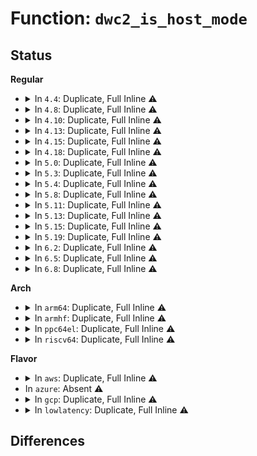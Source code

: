 # Function: <code>dwc2_is_host_mode</code>

## Status
<b>Regular</b>
<ul>
<li>
<details>
<summary>In <code>4.4</code>: Duplicate, Full Inline ⚠️</summary>

**Collision:** Static Duplication

**Inline:** Full

**Transformation:** False

**Instances:**

```
In drivers/usb/dwc2/core.c (ffffffff81621e85)
Location: drivers/usb/dwc2/hcd.h:383
Inline: True
Inline callers:
  - drivers/usb/dwc2/core.c:dwc2_exit_hibernation
  - drivers/usb/dwc2/core.c:dwc2_enter_hibernation
  - drivers/usb/dwc2/core.c:dwc2_core_init
  - drivers/usb/dwc2/core.c:dwc2_core_init
```
```
In drivers/usb/dwc2/core_intr.c (ffffffff8162596d)
Location: drivers/usb/dwc2/hcd.h:383
Inline: True
Inline callers:
  - drivers/usb/dwc2/core_intr.c:dwc2_handle_common_intr
  - drivers/usb/dwc2/core_intr.c:dwc2_handle_common_intr
  - drivers/usb/dwc2/core_intr.c:dwc2_handle_common_intr
  - drivers/usb/dwc2/core_intr.c:dwc2_handle_common_intr
  - drivers/usb/dwc2/core_intr.c:dwc2_handle_common_intr
```
```
In drivers/usb/dwc2/hcd.c (ffffffff81628a03)
Location: drivers/usb/dwc2/hcd.h:383
Inline: True
Inline callers:
  - drivers/usb/dwc2/hcd.c:dwc2_conn_id_status_change
  - drivers/usb/dwc2/hcd.c:dwc2_conn_id_status_change
  - drivers/usb/dwc2/hcd.c:dwc2_conn_id_status_change
  - drivers/usb/dwc2/hcd.c:dwc2_hcd_disconnect
```
```
In drivers/usb/dwc2/hcd_intr.c (ffffffff8162c635)
Location: drivers/usb/dwc2/hcd.h:383
Inline: True
Inline callers:
  - drivers/usb/dwc2/hcd_intr.c:dwc2_handle_hcd_intr
```
</details>
</li>
<li>
<details>
<summary>In <code>4.8</code>: Duplicate, Full Inline ⚠️</summary>

**Collision:** Static Duplication

**Inline:** Full

**Transformation:** False

**Instances:**

```
In drivers/usb/dwc2/core.c (ffffffff81683337)
Location: drivers/usb/dwc2/core.h:1273
Inline: True
Inline callers:
  - drivers/usb/dwc2/core.c:dwc2_get_hwparams
  - drivers/usb/dwc2/core.c:dwc2_enter_hibernation
  - drivers/usb/dwc2/core.c:dwc2_exit_hibernation
```
```
In drivers/usb/dwc2/core_intr.c (ffffffff816841e0)
Location: drivers/usb/dwc2/core.h:1273
Inline: True
Inline callers:
  - drivers/usb/dwc2/core_intr.c:dwc2_handle_common_intr
  - drivers/usb/dwc2/core_intr.c:dwc2_handle_common_intr
  - drivers/usb/dwc2/core_intr.c:dwc2_handle_common_intr
  - drivers/usb/dwc2/core_intr.c:dwc2_handle_common_intr
  - drivers/usb/dwc2/core_intr.c:dwc2_handle_common_intr
```
```
In drivers/usb/dwc2/hcd.c (ffffffff81688020)
Location: drivers/usb/dwc2/core.h:1273
Inline: True
Inline callers:
  - drivers/usb/dwc2/hcd.c:dwc2_conn_id_status_change
  - drivers/usb/dwc2/hcd.c:dwc2_conn_id_status_change
  - drivers/usb/dwc2/hcd.c:dwc2_conn_id_status_change
  - drivers/usb/dwc2/hcd.c:dwc2_core_init
  - drivers/usb/dwc2/hcd.c:dwc2_core_init
  - drivers/usb/dwc2/hcd.c:dwc2_hcd_disconnect
```
```
In drivers/usb/dwc2/hcd_intr.c (ffffffff8168cdf5)
Location: drivers/usb/dwc2/core.h:1273
Inline: True
Inline callers:
  - drivers/usb/dwc2/hcd_intr.c:dwc2_handle_hcd_intr
```
</details>
</li>
<li>
<details>
<summary>In <code>4.10</code>: Duplicate, Full Inline ⚠️</summary>

**Collision:** Static Duplication

**Inline:** Full

**Transformation:** False

**Instances:**

```
In drivers/usb/dwc2/core.c (ffffffff816b00d8)
Location: drivers/usb/dwc2/core.h:1156
Inline: True
Inline callers:
  - drivers/usb/dwc2/core.c:dwc2_force_mode_if_needed
  - drivers/usb/dwc2/core.c:dwc2_enter_hibernation
  - drivers/usb/dwc2/core.c:dwc2_exit_hibernation
```
```
In drivers/usb/dwc2/core_intr.c (ffffffff816b077b)
Location: drivers/usb/dwc2/core.h:1156
Inline: True
Inline callers:
  - drivers/usb/dwc2/core_intr.c:dwc2_handle_common_intr
  - drivers/usb/dwc2/core_intr.c:dwc2_handle_common_intr
  - drivers/usb/dwc2/core_intr.c:dwc2_handle_common_intr
  - drivers/usb/dwc2/core_intr.c:dwc2_handle_common_intr
  - drivers/usb/dwc2/core_intr.c:dwc2_handle_common_intr
```
```
In drivers/usb/dwc2/hcd.c (ffffffff816b6250)
Location: drivers/usb/dwc2/core.h:1156
Inline: True
Inline callers:
  - drivers/usb/dwc2/hcd.c:dwc2_conn_id_status_change
  - drivers/usb/dwc2/hcd.c:dwc2_conn_id_status_change
  - drivers/usb/dwc2/hcd.c:dwc2_conn_id_status_change
  - drivers/usb/dwc2/hcd.c:dwc2_core_init
  - drivers/usb/dwc2/hcd.c:dwc2_core_init
  - drivers/usb/dwc2/hcd.c:dwc2_hcd_disconnect
```
```
In drivers/usb/dwc2/hcd_intr.c (ffffffff816baee5)
Location: drivers/usb/dwc2/core.h:1156
Inline: True
Inline callers:
  - drivers/usb/dwc2/hcd_intr.c:dwc2_handle_hcd_intr
```
</details>
</li>
<li>
<details>
<summary>In <code>4.13</code>: Duplicate, Full Inline ⚠️</summary>

**Collision:** Static Duplication

**Inline:** Full

**Transformation:** False

**Instances:**

```
In drivers/usb/dwc2/core.c (ffffffff816c52be)
Location: drivers/usb/dwc2/core.h:1149
Inline: True
Inline callers:
  - drivers/usb/dwc2/core.c:dwc2_force_mode_if_needed
  - drivers/usb/dwc2/core.c:dwc2_enter_hibernation
  - drivers/usb/dwc2/core.c:dwc2_exit_hibernation
```
```
In drivers/usb/dwc2/core_intr.c (ffffffff816c5498)
Location: drivers/usb/dwc2/core.h:1149
Inline: True
Inline callers:
  - drivers/usb/dwc2/core_intr.c:dwc2_handle_common_intr
  - drivers/usb/dwc2/core_intr.c:dwc2_handle_common_intr
  - drivers/usb/dwc2/core_intr.c:dwc2_handle_common_intr
  - drivers/usb/dwc2/core_intr.c:dwc2_handle_common_intr
  - drivers/usb/dwc2/core_intr.c:dwc2_handle_common_intr
```
```
In drivers/usb/dwc2/hcd.c (ffffffff816ca57a)
Location: drivers/usb/dwc2/core.h:1149
Inline: True
Inline callers:
  - drivers/usb/dwc2/hcd.c:dwc2_conn_id_status_change
  - drivers/usb/dwc2/hcd.c:dwc2_conn_id_status_change
  - drivers/usb/dwc2/hcd.c:dwc2_conn_id_status_change
  - drivers/usb/dwc2/hcd.c:dwc2_core_init
  - drivers/usb/dwc2/hcd.c:dwc2_core_init
  - drivers/usb/dwc2/hcd.c:dwc2_hcd_disconnect
```
```
In drivers/usb/dwc2/hcd_intr.c (ffffffff816cf085)
Location: drivers/usb/dwc2/core.h:1149
Inline: True
Inline callers:
  - drivers/usb/dwc2/hcd_intr.c:dwc2_handle_hcd_intr
```
</details>
</li>
<li>
<details>
<summary>In <code>4.15</code>: Duplicate, Full Inline ⚠️</summary>

**Collision:** Static Duplication

**Inline:** Full

**Transformation:** False

**Instances:**

```
In drivers/usb/dwc2/core.c (ffffffff817315a2)
Location: drivers/usb/dwc2/core.h:1158
Inline: True
Inline callers:
  - drivers/usb/dwc2/core.c:dwc2_force_mode_if_needed
  - drivers/usb/dwc2/core.c:dwc2_enter_hibernation
  - drivers/usb/dwc2/core.c:dwc2_exit_hibernation
```
```
In drivers/usb/dwc2/core_intr.c (ffffffff81731778)
Location: drivers/usb/dwc2/core.h:1158
Inline: True
Inline callers:
  - drivers/usb/dwc2/core_intr.c:dwc2_handle_common_intr
  - drivers/usb/dwc2/core_intr.c:dwc2_handle_common_intr
  - drivers/usb/dwc2/core_intr.c:dwc2_handle_common_intr
  - drivers/usb/dwc2/core_intr.c:dwc2_handle_common_intr
  - drivers/usb/dwc2/core_intr.c:dwc2_handle_common_intr
```
```
In drivers/usb/dwc2/hcd.c (ffffffff81736aba)
Location: drivers/usb/dwc2/core.h:1158
Inline: True
Inline callers:
  - drivers/usb/dwc2/hcd.c:dwc2_conn_id_status_change
  - drivers/usb/dwc2/hcd.c:dwc2_conn_id_status_change
  - drivers/usb/dwc2/hcd.c:dwc2_conn_id_status_change
  - drivers/usb/dwc2/hcd.c:dwc2_core_init
  - drivers/usb/dwc2/hcd.c:dwc2_core_init
  - drivers/usb/dwc2/hcd.c:dwc2_hcd_disconnect
```
```
In drivers/usb/dwc2/hcd_intr.c (ffffffff8173b6c5)
Location: drivers/usb/dwc2/core.h:1158
Inline: True
Inline callers:
  - drivers/usb/dwc2/hcd_intr.c:dwc2_handle_hcd_intr
```
</details>
</li>
<li>
<details>
<summary>In <code>4.18</code>: Duplicate, Full Inline ⚠️</summary>

**Collision:** Static Duplication

**Inline:** Full

**Transformation:** False

**Instances:**

```
In drivers/usb/dwc2/core.c (ffffffff8176ffe3)
Location: drivers/usb/dwc2/core.h:1321
Inline: True
Inline callers:
  - drivers/usb/dwc2/core.c:dwc2_enter_partial_power_down
  - drivers/usb/dwc2/core.c:dwc2_exit_partial_power_down
```
```
In drivers/usb/dwc2/core_intr.c (ffffffff81770ad8)
Location: drivers/usb/dwc2/core.h:1321
Inline: True
Inline callers:
  - drivers/usb/dwc2/core_intr.c:dwc2_handle_common_intr
  - drivers/usb/dwc2/core_intr.c:dwc2_handle_common_intr
  - drivers/usb/dwc2/core_intr.c:dwc2_handle_common_intr
  - drivers/usb/dwc2/core_intr.c:dwc2_handle_common_intr
  - drivers/usb/dwc2/core_intr.c:dwc2_handle_common_intr
```
```
In drivers/usb/dwc2/hcd.c (ffffffff81776b07)
Location: drivers/usb/dwc2/core.h:1321
Inline: True
Inline callers:
  - drivers/usb/dwc2/hcd.c:dwc2_conn_id_status_change
  - drivers/usb/dwc2/hcd.c:dwc2_conn_id_status_change
  - drivers/usb/dwc2/hcd.c:dwc2_conn_id_status_change
  - drivers/usb/dwc2/hcd.c:dwc2_core_init
  - drivers/usb/dwc2/hcd.c:dwc2_core_init
  - drivers/usb/dwc2/hcd.c:dwc2_hcd_disconnect
```
```
In drivers/usb/dwc2/hcd_intr.c (ffffffff8177be95)
Location: drivers/usb/dwc2/core.h:1321
Inline: True
Inline callers:
  - drivers/usb/dwc2/hcd_intr.c:dwc2_handle_hcd_intr
```
</details>
</li>
<li>
<details>
<summary>In <code>5.0</code>: Duplicate, Full Inline ⚠️</summary>

**Collision:** Static Duplication

**Inline:** Full

**Transformation:** False

**Instances:**

```
In drivers/usb/dwc2/core.c (ffffffff81794863)
Location: drivers/usb/dwc2/core.h:1345
Inline: True
Inline callers:
  - drivers/usb/dwc2/core.c:dwc2_enter_partial_power_down
  - drivers/usb/dwc2/core.c:dwc2_exit_partial_power_down
```
```
In drivers/usb/dwc2/core_intr.c (ffffffff81795747)
Location: drivers/usb/dwc2/core.h:1345
Inline: True
Inline callers:
  - drivers/usb/dwc2/core_intr.c:dwc2_handle_common_intr
  - drivers/usb/dwc2/core_intr.c:dwc2_handle_common_intr
  - drivers/usb/dwc2/core_intr.c:dwc2_handle_common_intr
  - drivers/usb/dwc2/core_intr.c:dwc2_handle_common_intr
  - drivers/usb/dwc2/core_intr.c:dwc2_handle_common_intr
```
```
In drivers/usb/dwc2/hcd.c (ffffffff8179c763)
Location: drivers/usb/dwc2/core.h:1345
Inline: True
Inline callers:
  - drivers/usb/dwc2/hcd.c:dwc2_conn_id_status_change
  - drivers/usb/dwc2/hcd.c:dwc2_conn_id_status_change
  - drivers/usb/dwc2/hcd.c:dwc2_conn_id_status_change
  - drivers/usb/dwc2/hcd.c:dwc2_core_init
  - drivers/usb/dwc2/hcd.c:dwc2_core_init
  - drivers/usb/dwc2/hcd.c:dwc2_hcd_disconnect
```
```
In drivers/usb/dwc2/hcd_intr.c (ffffffff817a2205)
Location: drivers/usb/dwc2/core.h:1345
Inline: True
Inline callers:
  - drivers/usb/dwc2/hcd_intr.c:dwc2_handle_hcd_intr
```
</details>
</li>
<li>
<details>
<summary>In <code>5.3</code>: Duplicate, Full Inline ⚠️</summary>

**Collision:** Static Duplication

**Inline:** Full

**Transformation:** False

**Instances:**

```
In drivers/usb/dwc2/core.c (ffffffff817d40ae)
Location: drivers/usb/dwc2/core.h:1357
Inline: True
Inline callers:
  - drivers/usb/dwc2/core.c:dwc2_phy_init
  - drivers/usb/dwc2/core.c:dwc2_enter_partial_power_down
  - drivers/usb/dwc2/core.c:dwc2_exit_partial_power_down
```
```
In drivers/usb/dwc2/core_intr.c (ffffffff817d517c)
Location: drivers/usb/dwc2/core.h:1357
Inline: True
Inline callers:
  - drivers/usb/dwc2/core_intr.c:dwc2_handle_common_intr
  - drivers/usb/dwc2/core_intr.c:dwc2_handle_common_intr
  - drivers/usb/dwc2/core_intr.c:dwc2_handle_common_intr
  - drivers/usb/dwc2/core_intr.c:dwc2_handle_otg_intr
  - drivers/usb/dwc2/core_intr.c:dwc2_handle_otg_intr
```
```
In drivers/usb/dwc2/hcd.c (ffffffff817db4b4)
Location: drivers/usb/dwc2/core.h:1357
Inline: True
Inline callers:
  - drivers/usb/dwc2/hcd.c:dwc2_conn_id_status_change
  - drivers/usb/dwc2/hcd.c:dwc2_conn_id_status_change
  - drivers/usb/dwc2/hcd.c:dwc2_conn_id_status_change
  - drivers/usb/dwc2/hcd.c:dwc2_core_init
  - drivers/usb/dwc2/hcd.c:dwc2_hcd_disconnect
```
```
In drivers/usb/dwc2/hcd_intr.c (ffffffff817e0f26)
Location: drivers/usb/dwc2/core.h:1357
Inline: True
Inline callers:
  - drivers/usb/dwc2/hcd_intr.c:dwc2_handle_hcd_intr
```
</details>
</li>
<li>
<details>
<summary>In <code>5.4</code>: Duplicate, Full Inline ⚠️</summary>

**Collision:** Static Duplication

**Inline:** Full

**Transformation:** False

**Instances:**

```
In drivers/usb/dwc2/core.c (ffffffff81804f7e)
Location: drivers/usb/dwc2/core.h:1357
Inline: True
Inline callers:
  - drivers/usb/dwc2/core.c:dwc2_phy_init
  - drivers/usb/dwc2/core.c:dwc2_enter_partial_power_down
  - drivers/usb/dwc2/core.c:dwc2_exit_partial_power_down
```
```
In drivers/usb/dwc2/core_intr.c (ffffffff8180602c)
Location: drivers/usb/dwc2/core.h:1357
Inline: True
Inline callers:
  - drivers/usb/dwc2/core_intr.c:dwc2_handle_common_intr
  - drivers/usb/dwc2/core_intr.c:dwc2_handle_common_intr
  - drivers/usb/dwc2/core_intr.c:dwc2_handle_common_intr
  - drivers/usb/dwc2/core_intr.c:dwc2_handle_otg_intr
  - drivers/usb/dwc2/core_intr.c:dwc2_handle_otg_intr
```
```
In drivers/usb/dwc2/hcd.c (ffffffff8180c3d4)
Location: drivers/usb/dwc2/core.h:1357
Inline: True
Inline callers:
  - drivers/usb/dwc2/hcd.c:dwc2_conn_id_status_change
  - drivers/usb/dwc2/hcd.c:dwc2_conn_id_status_change
  - drivers/usb/dwc2/hcd.c:dwc2_conn_id_status_change
  - drivers/usb/dwc2/hcd.c:dwc2_core_init
  - drivers/usb/dwc2/hcd.c:dwc2_hcd_disconnect
```
```
In drivers/usb/dwc2/hcd_intr.c (ffffffff81811e16)
Location: drivers/usb/dwc2/core.h:1357
Inline: True
Inline callers:
  - drivers/usb/dwc2/hcd_intr.c:dwc2_handle_hcd_intr
```
</details>
</li>
<li>
<details>
<summary>In <code>5.8</code>: Duplicate, Full Inline ⚠️</summary>

**Collision:** Static Duplication

**Inline:** Full

**Transformation:** False

**Instances:**

```
In drivers/usb/dwc2/core.c (ffffffff818d5872)
Location: drivers/usb/dwc2/core.h:1369
Inline: True
Inline callers:
  - drivers/usb/dwc2/core.c:dwc2_fs_phy_init
  - drivers/usb/dwc2/core.c:dwc2_wait_for_mode
  - drivers/usb/dwc2/core.c:dwc2_enter_partial_power_down
  - drivers/usb/dwc2/core.c:dwc2_exit_partial_power_down
```
```
In drivers/usb/dwc2/core_intr.c (ffffffff818d6f90)
Location: drivers/usb/dwc2/core.h:1369
Inline: True
Inline callers:
  - drivers/usb/dwc2/core_intr.c:dwc2_handle_common_intr
  - drivers/usb/dwc2/core_intr.c:dwc2_handle_disconnect_intr
  - drivers/usb/dwc2/core_intr.c:dwc2_handle_conn_id_status_change_intr
  - drivers/usb/dwc2/core_intr.c:dwc2_handle_otg_intr
  - drivers/usb/dwc2/core_intr.c:dwc2_handle_otg_intr
```
```
In drivers/usb/dwc2/hcd.c (ffffffff818dd0eb)
Location: drivers/usb/dwc2/core.h:1369
Inline: True
Inline callers:
  - drivers/usb/dwc2/hcd.c:dwc2_conn_id_status_change
  - drivers/usb/dwc2/hcd.c:dwc2_conn_id_status_change
  - drivers/usb/dwc2/hcd.c:dwc2_conn_id_status_change
  - drivers/usb/dwc2/hcd.c:dwc2_core_init
  - drivers/usb/dwc2/hcd.c:dwc2_hcd_disconnect
```
```
In drivers/usb/dwc2/hcd_intr.c (ffffffff818e33a0)
Location: drivers/usb/dwc2/core.h:1369
Inline: True
Inline callers:
  - drivers/usb/dwc2/hcd_intr.c:dwc2_handle_hcd_intr
```
</details>
</li>
<li>
<details>
<summary>In <code>5.11</code>: Duplicate, Full Inline ⚠️</summary>

**Collision:** Static Duplication

**Inline:** Full

**Transformation:** False

**Instances:**

```
In drivers/usb/dwc2/core.c (ffffffff818dfb8e)
Location: drivers/usb/dwc2/core.h:1371
Inline: True
Inline callers:
  - drivers/usb/dwc2/core.c:dwc2_fs_phy_init
  - drivers/usb/dwc2/core.c:dwc2_wait_for_mode
  - drivers/usb/dwc2/core.c:dwc2_enter_partial_power_down
  - drivers/usb/dwc2/core.c:dwc2_exit_partial_power_down
```
```
In drivers/usb/dwc2/core_intr.c (ffffffff818e1170)
Location: drivers/usb/dwc2/core.h:1371
Inline: True
Inline callers:
  - drivers/usb/dwc2/core_intr.c:dwc2_handle_common_intr
  - drivers/usb/dwc2/core_intr.c:dwc2_handle_disconnect_intr
  - drivers/usb/dwc2/core_intr.c:dwc2_handle_conn_id_status_change_intr
  - drivers/usb/dwc2/core_intr.c:dwc2_handle_otg_intr
  - drivers/usb/dwc2/core_intr.c:dwc2_handle_otg_intr
```
```
In drivers/usb/dwc2/hcd.c (ffffffff818e6f3b)
Location: drivers/usb/dwc2/core.h:1371
Inline: True
Inline callers:
  - drivers/usb/dwc2/hcd.c:dwc2_conn_id_status_change
  - drivers/usb/dwc2/hcd.c:dwc2_conn_id_status_change
  - drivers/usb/dwc2/hcd.c:dwc2_conn_id_status_change
  - drivers/usb/dwc2/hcd.c:dwc2_core_init
  - drivers/usb/dwc2/hcd.c:dwc2_hcd_disconnect
```
```
In drivers/usb/dwc2/hcd_intr.c (ffffffff818ecc00)
Location: drivers/usb/dwc2/core.h:1371
Inline: True
Inline callers:
  - drivers/usb/dwc2/hcd_intr.c:dwc2_handle_hcd_intr
```
</details>
</li>
<li>
<details>
<summary>In <code>5.13</code>: Duplicate, Full Inline ⚠️</summary>

**Collision:** Static Duplication

**Inline:** Full

**Transformation:** False

**Instances:**

```
In drivers/usb/dwc2/core.c (ffffffff818c2d22)
Location: drivers/usb/dwc2/core.h:1382
Inline: True
Inline callers:
  - drivers/usb/dwc2/core.c:dwc2_fs_phy_init
  - drivers/usb/dwc2/core.c:dwc2_wait_for_mode
  - drivers/usb/dwc2/core.c:dwc2_enter_partial_power_down
```
```
In drivers/usb/dwc2/core_intr.c (ffffffff818c4029)
Location: drivers/usb/dwc2/core.h:1382
Inline: True
Inline callers:
  - drivers/usb/dwc2/core_intr.c:dwc2_handle_common_intr
  - drivers/usb/dwc2/core_intr.c:dwc2_handle_common_intr
  - drivers/usb/dwc2/core_intr.c:dwc2_handle_common_intr
  - drivers/usb/dwc2/core_intr.c:dwc2_handle_otg_intr
  - drivers/usb/dwc2/core_intr.c:dwc2_handle_otg_intr
```
```
In drivers/usb/dwc2/hcd.c (ffffffff818cc96b)
Location: drivers/usb/dwc2/core.h:1382
Inline: True
Inline callers:
  - drivers/usb/dwc2/hcd.c:dwc2_conn_id_status_change
  - drivers/usb/dwc2/hcd.c:dwc2_conn_id_status_change
  - drivers/usb/dwc2/hcd.c:dwc2_conn_id_status_change
  - drivers/usb/dwc2/hcd.c:dwc2_core_init
  - drivers/usb/dwc2/hcd.c:dwc2_hcd_disconnect
```
```
In drivers/usb/dwc2/hcd_intr.c (ffffffff818d0286)
Location: drivers/usb/dwc2/core.h:1382
Inline: True
Inline callers:
  - drivers/usb/dwc2/hcd_intr.c:dwc2_handle_hcd_intr
```
</details>
</li>
<li>
<details>
<summary>In <code>5.15</code>: Duplicate, Full Inline ⚠️</summary>

**Collision:** Static Duplication

**Inline:** Full

**Transformation:** False

**Instances:**

```
In drivers/usb/dwc2/core.c (ffffffff81959ea6)
Location: drivers/usb/dwc2/core.h:1384
Inline: True
Inline callers:
  - drivers/usb/dwc2/core.c:dwc2_fs_phy_init
  - drivers/usb/dwc2/core.c:dwc2_enter_partial_power_down
```
```
In drivers/usb/dwc2/core_intr.c (ffffffff8195b9ad)
Location: drivers/usb/dwc2/core.h:1384
Inline: True
Inline callers:
  - drivers/usb/dwc2/core_intr.c:dwc2_handle_common_intr
  - drivers/usb/dwc2/core_intr.c:dwc2_handle_common_intr
  - drivers/usb/dwc2/core_intr.c:dwc2_handle_common_intr
  - drivers/usb/dwc2/core_intr.c:dwc2_handle_otg_intr
  - drivers/usb/dwc2/core_intr.c:dwc2_handle_otg_intr
```
```
In drivers/usb/dwc2/hcd.c (ffffffff8196661a)
Location: drivers/usb/dwc2/core.h:1384
Inline: True
Inline callers:
  - drivers/usb/dwc2/hcd.c:dwc2_conn_id_status_change
  - drivers/usb/dwc2/hcd.c:dwc2_conn_id_status_change
  - drivers/usb/dwc2/hcd.c:dwc2_conn_id_status_change
  - drivers/usb/dwc2/hcd.c:dwc2_core_init
  - drivers/usb/dwc2/hcd.c:dwc2_hcd_disconnect
```
```
In drivers/usb/dwc2/hcd_intr.c (ffffffff8196a865)
Location: drivers/usb/dwc2/core.h:1384
Inline: True
Inline callers:
  - drivers/usb/dwc2/hcd_intr.c:dwc2_handle_hcd_intr
```
</details>
</li>
<li>
<details>
<summary>In <code>5.19</code>: Duplicate, Full Inline ⚠️</summary>

**Collision:** Static Duplication

**Inline:** Full

**Transformation:** False

**Instances:**

```
In drivers/usb/dwc2/core.c (ffffffff81ab414e)
Location: drivers/usb/dwc2/core.h:1390
Inline: True
Inline callers:
  - drivers/usb/dwc2/core.c:dwc2_phy_init
  - drivers/usb/dwc2/core.c:dwc2_fs_phy_init
  - drivers/usb/dwc2/core.c:dwc2_enter_partial_power_down
```
```
In drivers/usb/dwc2/core_intr.c (ffffffff81ab57b0)
Location: drivers/usb/dwc2/core.h:1390
Inline: True
Inline callers:
  - drivers/usb/dwc2/core_intr.c:dwc2_handle_common_intr
  - drivers/usb/dwc2/core_intr.c:dwc2_handle_common_intr
  - drivers/usb/dwc2/core_intr.c:dwc2_handle_common_intr
  - drivers/usb/dwc2/core_intr.c:dwc2_handle_otg_intr
  - drivers/usb/dwc2/core_intr.c:dwc2_handle_otg_intr
```
```
In drivers/usb/dwc2/hcd.c (ffffffff81ac07aa)
Location: drivers/usb/dwc2/core.h:1390
Inline: True
Inline callers:
  - drivers/usb/dwc2/hcd.c:dwc2_conn_id_status_change
  - drivers/usb/dwc2/hcd.c:dwc2_conn_id_status_change
  - drivers/usb/dwc2/hcd.c:dwc2_conn_id_status_change
  - drivers/usb/dwc2/hcd.c:dwc2_core_init
  - drivers/usb/dwc2/hcd.c:dwc2_hcd_disconnect
```
```
In drivers/usb/dwc2/hcd_intr.c (ffffffff81ac4bd4)
Location: drivers/usb/dwc2/core.h:1390
Inline: True
Inline callers:
  - drivers/usb/dwc2/hcd_intr.c:dwc2_handle_hcd_intr
```
</details>
</li>
<li>
<details>
<summary>In <code>6.2</code>: Duplicate, Full Inline ⚠️</summary>

**Collision:** Static Duplication

**Inline:** Full

**Transformation:** False

**Instances:**

```
In drivers/usb/dwc2/core.c (ffffffff81c3c9fe)
Location: drivers/usb/dwc2/core.h:1360
Inline: True
Inline callers:
  - drivers/usb/dwc2/core.c:dwc2_phy_init
  - drivers/usb/dwc2/core.c:dwc2_fs_phy_init
  - drivers/usb/dwc2/core.c:dwc2_enter_partial_power_down
```
```
In drivers/usb/dwc2/core_intr.c (ffffffff81c3e0d1)
Location: drivers/usb/dwc2/core.h:1360
Inline: True
Inline callers:
  - drivers/usb/dwc2/core_intr.c:dwc2_handle_common_intr
  - drivers/usb/dwc2/core_intr.c:dwc2_handle_common_intr
  - drivers/usb/dwc2/core_intr.c:dwc2_handle_common_intr
  - drivers/usb/dwc2/core_intr.c:dwc2_handle_otg_intr
  - drivers/usb/dwc2/core_intr.c:dwc2_handle_otg_intr
```
```
In drivers/usb/dwc2/hcd.c (ffffffff81c4a2a7)
Location: drivers/usb/dwc2/core.h:1360
Inline: True
Inline callers:
  - drivers/usb/dwc2/hcd.c:dwc2_conn_id_status_change
  - drivers/usb/dwc2/hcd.c:dwc2_conn_id_status_change
  - drivers/usb/dwc2/hcd.c:dwc2_conn_id_status_change
  - drivers/usb/dwc2/hcd.c:dwc2_core_init
  - drivers/usb/dwc2/hcd.c:dwc2_hcd_disconnect
```
```
In drivers/usb/dwc2/hcd_intr.c (ffffffff81c4ec04)
Location: drivers/usb/dwc2/core.h:1360
Inline: True
Inline callers:
  - drivers/usb/dwc2/hcd_intr.c:dwc2_handle_hcd_intr
```
</details>
</li>
<li>
<details>
<summary>In <code>6.5</code>: Duplicate, Full Inline ⚠️</summary>

**Collision:** Static Duplication

**Inline:** Full

**Transformation:** False

**Instances:**

```
In drivers/usb/dwc2/core.c (ffffffff81ca3dfe)
Location: drivers/usb/dwc2/core.h:1362
Inline: True
Inline callers:
  - drivers/usb/dwc2/core.c:dwc2_phy_init
  - drivers/usb/dwc2/core.c:dwc2_fs_phy_init
  - drivers/usb/dwc2/core.c:dwc2_enter_partial_power_down
```
```
In drivers/usb/dwc2/core_intr.c (ffffffff81ca54f6)
Location: drivers/usb/dwc2/core.h:1362
Inline: True
Inline callers:
  - drivers/usb/dwc2/core_intr.c:dwc2_handle_common_intr
  - drivers/usb/dwc2/core_intr.c:dwc2_handle_common_intr
  - drivers/usb/dwc2/core_intr.c:dwc2_handle_common_intr
  - drivers/usb/dwc2/core_intr.c:dwc2_handle_otg_intr
  - drivers/usb/dwc2/core_intr.c:dwc2_handle_otg_intr
```
```
In drivers/usb/dwc2/hcd.c (ffffffff81cb18a7)
Location: drivers/usb/dwc2/core.h:1362
Inline: True
Inline callers:
  - drivers/usb/dwc2/hcd.c:dwc2_conn_id_status_change
  - drivers/usb/dwc2/hcd.c:dwc2_conn_id_status_change
  - drivers/usb/dwc2/hcd.c:dwc2_conn_id_status_change
  - drivers/usb/dwc2/hcd.c:dwc2_core_init
  - drivers/usb/dwc2/hcd.c:dwc2_hcd_disconnect
```
```
In drivers/usb/dwc2/hcd_intr.c (ffffffff81cb61d4)
Location: drivers/usb/dwc2/core.h:1362
Inline: True
Inline callers:
  - drivers/usb/dwc2/hcd_intr.c:dwc2_handle_hcd_intr
```
</details>
</li>
<li>
<details>
<summary>In <code>6.8</code>: Duplicate, Full Inline ⚠️</summary>

**Collision:** Static Duplication

**Inline:** Full

**Transformation:** False

**Instances:**

```
In drivers/usb/dwc2/core.c (ffffffff81d58a4e)
Location: drivers/usb/dwc2/core.h:1363
Inline: True
Inline callers:
  - drivers/usb/dwc2/core.c:dwc2_phy_init
  - drivers/usb/dwc2/core.c:dwc2_fs_phy_init
  - drivers/usb/dwc2/core.c:dwc2_enter_partial_power_down
```
```
In drivers/usb/dwc2/core_intr.c (ffffffff81d5a146)
Location: drivers/usb/dwc2/core.h:1363
Inline: True
Inline callers:
  - drivers/usb/dwc2/core_intr.c:dwc2_handle_common_intr
  - drivers/usb/dwc2/core_intr.c:dwc2_handle_common_intr
  - drivers/usb/dwc2/core_intr.c:dwc2_handle_common_intr
  - drivers/usb/dwc2/core_intr.c:dwc2_handle_otg_intr
  - drivers/usb/dwc2/core_intr.c:dwc2_handle_otg_intr
```
```
In drivers/usb/dwc2/hcd.c (ffffffff81d665b7)
Location: drivers/usb/dwc2/core.h:1363
Inline: True
Inline callers:
  - drivers/usb/dwc2/hcd.c:dwc2_conn_id_status_change
  - drivers/usb/dwc2/hcd.c:dwc2_conn_id_status_change
  - drivers/usb/dwc2/hcd.c:dwc2_conn_id_status_change
  - drivers/usb/dwc2/hcd.c:dwc2_core_init
  - drivers/usb/dwc2/hcd.c:dwc2_hcd_disconnect
```
```
In drivers/usb/dwc2/hcd_intr.c (ffffffff81d6af24)
Location: drivers/usb/dwc2/core.h:1363
Inline: True
Inline callers:
  - drivers/usb/dwc2/hcd_intr.c:dwc2_handle_hcd_intr
```
</details>
</li>
</ul>
<b>Arch</b>
<ul>
<li>
<details>
<summary>In <code>arm64</code>: Duplicate, Full Inline ⚠️</summary>

**Collision:** Static Duplication

**Inline:** Full

**Transformation:** False

**Instances:**

```
In drivers/usb/dwc2/core.c (ffff800010a3c228)
Location: drivers/usb/dwc2/core.h:1357
Inline: True
Inline callers:
  - drivers/usb/dwc2/core.c:dwc2_phy_init
  - drivers/usb/dwc2/core.c:dwc2_enter_partial_power_down
  - drivers/usb/dwc2/core.c:dwc2_exit_partial_power_down
```
```
In drivers/usb/dwc2/core_intr.c (ffff800010a3d6f0)
Location: drivers/usb/dwc2/core.h:1357
Inline: True
Inline callers:
  - drivers/usb/dwc2/core_intr.c:dwc2_handle_common_intr
  - drivers/usb/dwc2/core_intr.c:dwc2_handle_common_intr
  - drivers/usb/dwc2/core_intr.c:dwc2_handle_common_intr
  - drivers/usb/dwc2/core_intr.c:dwc2_handle_otg_intr
  - drivers/usb/dwc2/core_intr.c:dwc2_handle_otg_intr
```
```
In drivers/usb/dwc2/hcd.c (ffff800010a44b64)
Location: drivers/usb/dwc2/core.h:1357
Inline: True
Inline callers:
  - drivers/usb/dwc2/hcd.c:dwc2_conn_id_status_change
  - drivers/usb/dwc2/hcd.c:dwc2_conn_id_status_change
  - drivers/usb/dwc2/hcd.c:dwc2_conn_id_status_change
  - drivers/usb/dwc2/hcd.c:dwc2_core_init
  - drivers/usb/dwc2/hcd.c:dwc2_hcd_disconnect
```
```
In drivers/usb/dwc2/hcd_intr.c (ffff800010a4b14c)
Location: drivers/usb/dwc2/core.h:1357
Inline: True
Inline callers:
  - drivers/usb/dwc2/hcd_intr.c:dwc2_handle_hcd_intr
```
</details>
</li>
<li>
<details>
<summary>In <code>armhf</code>: Duplicate, Full Inline ⚠️</summary>

**Collision:** Static Duplication

**Inline:** Full

**Transformation:** False

**Instances:**

```
In drivers/usb/dwc2/core.c (c0b0f210)
Location: drivers/usb/dwc2/core.h:1357
Inline: True
Inline callers:
  - drivers/usb/dwc2/core.c:dwc2_phy_init
  - drivers/usb/dwc2/core.c:dwc2_enter_partial_power_down
  - drivers/usb/dwc2/core.c:dwc2_exit_partial_power_down
```
```
In drivers/usb/dwc2/core_intr.c (c0b10480)
Location: drivers/usb/dwc2/core.h:1357
Inline: True
Inline callers:
  - drivers/usb/dwc2/core_intr.c:dwc2_handle_common_intr
  - drivers/usb/dwc2/core_intr.c:dwc2_handle_common_intr
  - drivers/usb/dwc2/core_intr.c:dwc2_handle_common_intr
  - drivers/usb/dwc2/core_intr.c:dwc2_handle_otg_intr
  - drivers/usb/dwc2/core_intr.c:dwc2_handle_otg_intr
```
```
In drivers/usb/dwc2/hcd.c (c0b17338)
Location: drivers/usb/dwc2/core.h:1357
Inline: True
Inline callers:
  - drivers/usb/dwc2/hcd.c:dwc2_conn_id_status_change
  - drivers/usb/dwc2/hcd.c:dwc2_conn_id_status_change
  - drivers/usb/dwc2/hcd.c:dwc2_conn_id_status_change
  - drivers/usb/dwc2/hcd.c:dwc2_core_init
  - drivers/usb/dwc2/hcd.c:dwc2_hcd_disconnect
```
```
In drivers/usb/dwc2/hcd_intr.c (c0b1d414)
Location: drivers/usb/dwc2/core.h:1357
Inline: True
Inline callers:
  - drivers/usb/dwc2/hcd_intr.c:dwc2_handle_hcd_intr
```
</details>
</li>
<li>
<details>
<summary>In <code>ppc64el</code>: Duplicate, Full Inline ⚠️</summary>

**Collision:** Static Duplication

**Inline:** Full

**Transformation:** False

**Instances:**

```
In drivers/usb/dwc2/core.c (c000000000afad64)
Location: drivers/usb/dwc2/core.h:1357
Inline: True
Inline callers:
  - drivers/usb/dwc2/core.c:dwc2_phy_init
  - drivers/usb/dwc2/core.c:dwc2_enter_partial_power_down
  - drivers/usb/dwc2/core.c:dwc2_exit_partial_power_down
```
```
In drivers/usb/dwc2/core_intr.c (c000000000afced4)
Location: drivers/usb/dwc2/core.h:1357
Inline: True
Inline callers:
  - drivers/usb/dwc2/core_intr.c:dwc2_handle_common_intr
  - drivers/usb/dwc2/core_intr.c:dwc2_handle_common_intr
  - drivers/usb/dwc2/core_intr.c:dwc2_handle_common_intr
  - drivers/usb/dwc2/core_intr.c:dwc2_handle_otg_intr
  - drivers/usb/dwc2/core_intr.c:dwc2_handle_otg_intr
```
```
In drivers/usb/dwc2/hcd.c (c000000000b07e14)
Location: drivers/usb/dwc2/core.h:1357
Inline: True
Inline callers:
  - drivers/usb/dwc2/hcd.c:dwc2_conn_id_status_change
  - drivers/usb/dwc2/hcd.c:dwc2_conn_id_status_change
  - drivers/usb/dwc2/hcd.c:dwc2_conn_id_status_change
  - drivers/usb/dwc2/hcd.c:dwc2_core_init
  - drivers/usb/dwc2/hcd.c:dwc2_hcd_disconnect
```
```
In drivers/usb/dwc2/hcd_intr.c (c000000000b119b4)
Location: drivers/usb/dwc2/core.h:1357
Inline: True
Inline callers:
  - drivers/usb/dwc2/hcd_intr.c:dwc2_handle_hcd_intr
```
</details>
</li>
<li>
<details>
<summary>In <code>riscv64</code>: Duplicate, Full Inline ⚠️</summary>

**Collision:** Static Duplication

**Inline:** Full

**Transformation:** False

**Instances:**

```
In drivers/usb/dwc2/core.c (ffffffe000657a5e)
Location: drivers/usb/dwc2/core.h:1357
Inline: True
Inline callers:
  - drivers/usb/dwc2/core.c:dwc2_phy_init
  - drivers/usb/dwc2/core.c:dwc2_enter_partial_power_down
  - drivers/usb/dwc2/core.c:dwc2_exit_partial_power_down
```
```
In drivers/usb/dwc2/core_intr.c (ffffffe000659590)
Location: drivers/usb/dwc2/core.h:1357
Inline: True
Inline callers:
  - drivers/usb/dwc2/core_intr.c:dwc2_handle_common_intr
  - drivers/usb/dwc2/core_intr.c:dwc2_handle_common_intr
  - drivers/usb/dwc2/core_intr.c:dwc2_handle_common_intr
  - drivers/usb/dwc2/core_intr.c:dwc2_handle_otg_intr
  - drivers/usb/dwc2/core_intr.c:dwc2_handle_otg_intr
```
```
In drivers/usb/dwc2/hcd.c (ffffffe000661402)
Location: drivers/usb/dwc2/core.h:1357
Inline: True
Inline callers:
  - drivers/usb/dwc2/hcd.c:dwc2_conn_id_status_change
  - drivers/usb/dwc2/hcd.c:dwc2_conn_id_status_change
  - drivers/usb/dwc2/hcd.c:dwc2_conn_id_status_change
  - drivers/usb/dwc2/hcd.c:dwc2_core_init
  - drivers/usb/dwc2/hcd.c:dwc2_hcd_disconnect
```
```
In drivers/usb/dwc2/hcd_intr.c (ffffffe000667e4a)
Location: drivers/usb/dwc2/core.h:1357
Inline: True
Inline callers:
  - drivers/usb/dwc2/hcd_intr.c:dwc2_handle_hcd_intr
```
</details>
</li>
</ul>
<b>Flavor</b>
<ul>
<li>
<details>
<summary>In <code>aws</code>: Duplicate, Full Inline ⚠️</summary>

**Collision:** Static Duplication

**Inline:** Full

**Transformation:** False

**Instances:**

```
In drivers/usb/dwc2/core.c (ffffffff817bd35e)
Location: drivers/usb/dwc2/core.h:1357
Inline: True
Inline callers:
  - drivers/usb/dwc2/core.c:dwc2_phy_init
  - drivers/usb/dwc2/core.c:dwc2_enter_partial_power_down
  - drivers/usb/dwc2/core.c:dwc2_exit_partial_power_down
```
```
In drivers/usb/dwc2/core_intr.c (ffffffff817be40c)
Location: drivers/usb/dwc2/core.h:1357
Inline: True
Inline callers:
  - drivers/usb/dwc2/core_intr.c:dwc2_handle_common_intr
  - drivers/usb/dwc2/core_intr.c:dwc2_handle_common_intr
  - drivers/usb/dwc2/core_intr.c:dwc2_handle_common_intr
  - drivers/usb/dwc2/core_intr.c:dwc2_handle_otg_intr
  - drivers/usb/dwc2/core_intr.c:dwc2_handle_otg_intr
```
```
In drivers/usb/dwc2/hcd.c (ffffffff817c47b4)
Location: drivers/usb/dwc2/core.h:1357
Inline: True
Inline callers:
  - drivers/usb/dwc2/hcd.c:dwc2_conn_id_status_change
  - drivers/usb/dwc2/hcd.c:dwc2_conn_id_status_change
  - drivers/usb/dwc2/hcd.c:dwc2_conn_id_status_change
  - drivers/usb/dwc2/hcd.c:dwc2_core_init
  - drivers/usb/dwc2/hcd.c:dwc2_hcd_disconnect
```
```
In drivers/usb/dwc2/hcd_intr.c (ffffffff817ca1f6)
Location: drivers/usb/dwc2/core.h:1357
Inline: True
Inline callers:
  - drivers/usb/dwc2/hcd_intr.c:dwc2_handle_hcd_intr
```
</details>
</li>
<li>
In <code>azure</code>: Absent ⚠️
</li>
<li>
<details>
<summary>In <code>gcp</code>: Duplicate, Full Inline ⚠️</summary>

**Collision:** Static Duplication

**Inline:** Full

**Transformation:** False

**Instances:**

```
In drivers/usb/dwc2/core.c (ffffffff817f9dfe)
Location: drivers/usb/dwc2/core.h:1357
Inline: True
Inline callers:
  - drivers/usb/dwc2/core.c:dwc2_phy_init
  - drivers/usb/dwc2/core.c:dwc2_enter_partial_power_down
  - drivers/usb/dwc2/core.c:dwc2_exit_partial_power_down
```
```
In drivers/usb/dwc2/core_intr.c (ffffffff817faeac)
Location: drivers/usb/dwc2/core.h:1357
Inline: True
Inline callers:
  - drivers/usb/dwc2/core_intr.c:dwc2_handle_common_intr
  - drivers/usb/dwc2/core_intr.c:dwc2_handle_common_intr
  - drivers/usb/dwc2/core_intr.c:dwc2_handle_common_intr
  - drivers/usb/dwc2/core_intr.c:dwc2_handle_otg_intr
  - drivers/usb/dwc2/core_intr.c:dwc2_handle_otg_intr
```
```
In drivers/usb/dwc2/hcd.c (ffffffff81801254)
Location: drivers/usb/dwc2/core.h:1357
Inline: True
Inline callers:
  - drivers/usb/dwc2/hcd.c:dwc2_conn_id_status_change
  - drivers/usb/dwc2/hcd.c:dwc2_conn_id_status_change
  - drivers/usb/dwc2/hcd.c:dwc2_conn_id_status_change
  - drivers/usb/dwc2/hcd.c:dwc2_core_init
  - drivers/usb/dwc2/hcd.c:dwc2_hcd_disconnect
```
```
In drivers/usb/dwc2/hcd_intr.c (ffffffff81806c96)
Location: drivers/usb/dwc2/core.h:1357
Inline: True
Inline callers:
  - drivers/usb/dwc2/hcd_intr.c:dwc2_handle_hcd_intr
```
</details>
</li>
<li>
<details>
<summary>In <code>lowlatency</code>: Duplicate, Full Inline ⚠️</summary>

**Collision:** Static Duplication

**Inline:** Full

**Transformation:** False

**Instances:**

```
In drivers/usb/dwc2/core.c (ffffffff8181403e)
Location: drivers/usb/dwc2/core.h:1357
Inline: True
Inline callers:
  - drivers/usb/dwc2/core.c:dwc2_phy_init
  - drivers/usb/dwc2/core.c:dwc2_enter_partial_power_down
  - drivers/usb/dwc2/core.c:dwc2_exit_partial_power_down
```
```
In drivers/usb/dwc2/core_intr.c (ffffffff818150ce)
Location: drivers/usb/dwc2/core.h:1357
Inline: True
Inline callers:
  - drivers/usb/dwc2/core_intr.c:dwc2_handle_common_intr
  - drivers/usb/dwc2/core_intr.c:dwc2_handle_common_intr
  - drivers/usb/dwc2/core_intr.c:dwc2_handle_common_intr
  - drivers/usb/dwc2/core_intr.c:dwc2_handle_otg_intr
  - drivers/usb/dwc2/core_intr.c:dwc2_handle_otg_intr
```
```
In drivers/usb/dwc2/hcd.c (ffffffff8181b364)
Location: drivers/usb/dwc2/core.h:1357
Inline: True
Inline callers:
  - drivers/usb/dwc2/hcd.c:dwc2_conn_id_status_change
  - drivers/usb/dwc2/hcd.c:dwc2_conn_id_status_change
  - drivers/usb/dwc2/hcd.c:dwc2_conn_id_status_change
  - drivers/usb/dwc2/hcd.c:dwc2_core_init
  - drivers/usb/dwc2/hcd.c:dwc2_hcd_disconnect
```
```
In drivers/usb/dwc2/hcd_intr.c (ffffffff81820da6)
Location: drivers/usb/dwc2/core.h:1357
Inline: True
Inline callers:
  - drivers/usb/dwc2/hcd_intr.c:dwc2_handle_hcd_intr
```
</details>
</li>
</ul>

## Differences
